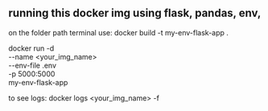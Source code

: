 ## running this docker img using flask, pandas, env,


on the folder path terminal use:
                <you img build>
docker build -t my-env-flask-app .

docker run -d \
  --name <your_img_name> \
  --env-file .env \
  -p 5000:5000 \
  my-env-flask-app

to see logs:
docker logs <your_img_name> -f
